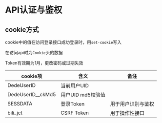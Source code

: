 # API认证与鉴权

## cookie方式

cookie中的值在访问登录接口成功登录时，用`set-cookie`写入

在访问api时为`Cookie`头的数据

Token有效期为1月，更改密码或过期失效

| cookie项          | 含义              | 备注               |
| ----------------- | ----------------- | ------------------ |
| DedeUserID        | 当前用户UID       |                    |
| DedeUserID__ckMd5 | 用户UID md5校验值 |                    |
| SESSDATA          | 登录Token         | 用于用户识别与鉴权 |
| bili_jct          | CSRF Token        | 用于操作性接口     |

